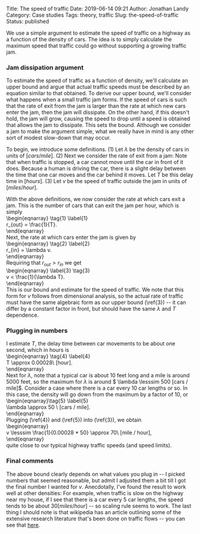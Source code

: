 Title: The speed of traffic
Date: 2019-06-14 09:21
Author: Jonathan Landy
Category: Case studies
Tags: theory, traffic
Slug: the-speed-of-traffic
Status: published

We use a simple argument to estimate the speed of traffic on a highway as a function of the density of cars. The idea is to simply calculate the maximum speed that traffic could go without supporting a growing traffic jam.

  
  


### Jam dissipation argument

To estimate the speed of traffic as a function of density, we'll calculate an upper bound and argue that actual traffic speeds must be described by an equation similar to that obtained. To derive our upper bound, we'll consider what happens when a small traffic jam forms. If the speed of cars is such that the rate of exit from the jam is larger than the rate at which new cars enter the jam, then the jam will dissipate. On the other hand, if this doesn't hold, the jam will grow, causing the speed to drop until a speed is obtained that allows the jam to dissipate. This sets the bound. Although we consider a jam to make the argument simple, what we really have in mind is any other sort of modest slow-down that may occur.

To begin, we introduce some definitions. (1) Let $\lambda$ be the density of cars in units of $[cars / mile]$. (2) Next we consider the rate of exit from a jam: Note that when traffic is stopped, a car cannot move until the car in front of it does. Because a human is driving the car, there is a slight delay between the time that one car moves and the car behind it moves. Let $T$ be this delay time in $[hours]$. (3) Let $v$ be the speed of traffic outside the jam in units of $[miles / hour]$.

With the above definitions, we now consider the rate at which cars exit a jam. This is the number of cars that can exit the jam per hour, which is simply  
\begin{eqnarray} \tag{1} \label{1}  
r_{out} = \frac{1}{T}.  
\end{eqnarray}  
Next, the rate at which cars enter the jam is given by  
\begin{eqnarray} \tag{2} \label{2}  
r_{in} = \lambda v.  
\end{eqnarray}  
Requiring that $r_{out} > r_{in}$ we get  
\begin{eqnarray} \label{3} \tag{3}  
v < \frac{1}{\lambda T}.  
\end{eqnarray}  
This is our bound and estimate for the speed of traffic. We note that this form for $v$ follows from dimensional analysis, so the actual rate of traffic must have the same algebraic form as our upper bound (\ref{3}) -- it can differ by a constant factor in front, but should have the same $\lambda$ and $T$ dependence.

### Plugging in numbers

I estimate $T$, the delay time between car movements to be about one second, which in hours is  
\begin{eqnarray} \tag{4} \label{4}  
T \approx 0.00028\ [hour].  
\end{eqnarray}  
Next for $\lambda$, note that a typical car is about 10 feet long and a mile is around 5000 feet, so the maximum for $\lambda$ is around $ \lambda \lesssim 500 [cars / mile]$. Consider a case where there is a car every 10 car lengths or so. In this case, the density will go down from the maximum by a factor of 10, or  
\begin{eqnarray}\tag{5} \label{5}  
\lambda \approx 50 \ [cars / mile].  
\end{eqnarray}  
Plugging (\ref{4}) and (\ref{5}) into (\ref{3}), we obtain  
\begin{eqnarray}  
v \lesssim \frac{1}{0.00028 * 50} \approx 70\ [mile / hour],  
\end{eqnarray}  
quite close to our typical highway traffic speeds (and speed limits).

### Final comments

The above bound clearly depends on what values you plug in -- I picked numbers that seemed reasonable, but admit I adjusted them a bit till I got the final number I wanted for $v$. Anecdotally, I've found the result to work well at other densities: For example, when traffic is slow on the highway near my house, if I see that there is a car every 5 car lengths, the speed tends to be about $30 [miles / hour]$ -- so scaling rule seems to work. The last thing I should note is that wikipedia has an article outlining some of the extensive research literature that's been done on traffic flows -- you can see that [here](https://en.wikipedia.org/wiki/Traffic_flow).
